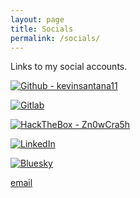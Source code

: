 ```yaml
---
layout: page
title: Socials
permalink: /socials/
---
```


Links to my social accounts.

[![Github - kevinsantana11](https://img.shields.io/badge/GitHub-100000?style=for-the-badge&logo=github&logoColor=white)](https://github.com/kevinsantana11)

[![Gitlab](https://img.shields.io/badge/GitLab-330F63?style=for-the-badge&logo=gitlab&logoColor=white)](https://gitlab.com/kevinsantana11)

[![HackTheBox - Zn0wCra5h](https://img.shields.io/badge/HackTheBox-111927?style=for-the-badge&logo=Hack%20The%20Box&logoColor=9FEF00)](https://app.hackthebox.com/profile/507242)

[![LinkedIn](https://img.shields.io/badge/LinkedIn-0077B5?style=for-the-badge&logo=linkedin&logoColor=white)](https://www.linkedin.com/in/kevin-santana/)

[![Bluesky](https://img.shields.io/badge/Bluesky-0285FF?logo=bluesky&logoColor=fff&style=for-the-badge)](https://bsky.app/profile/kevins-lab.com)

[email](mailto:kevinsantana11@gmail.com)